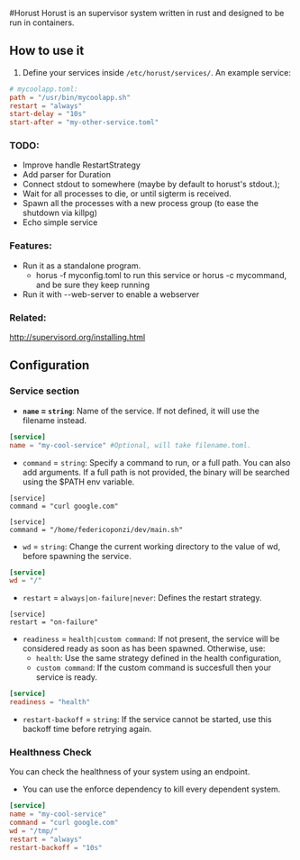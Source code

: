 #Horust
Horust is an supervisor system written in rust and designed to be run in containers. 

## How to use it
1. Define your services inside `/etc/horust/services/`.
An example service:
```toml
# mycoolapp.toml:
path = "/usr/bin/mycoolapp.sh"
restart = "always"
start-delay = "10s"
start-after = "my-other-service.toml"
```

### TODO:
* Improve handle RestartStrategy
* Add parser for Duration
* Connect stdout to somewhere (maybe by default to horust's stdout.);
* Wait for all processes to die, or until sigterm is received.
* Spawn all the processes with a new process group (to ease the shutdown via killpg)
* Echo simple service

### Features:
* Run it as a standalone program. 
    * horus -f myconfig.toml to run this service or horus -c mycommand, and be sure they keep running
* Run it with --web-server to enable a webserver 

### Related:
http://supervisord.org/installing.html


## Configuration

### Service section
* **`name` = `string`**: Name of the service. If not defined, it will use the filename instead.
```toml
[service]
name = "my-cool-service" #Optional, will take filename.toml.
```
* `command` = `string`: Specify a command to run, or a full path. You can also add arguments. If a full path is not provided, the binary will be searched using the $PATH env variable.
```
[service]
command = "curl google.com"
```
```
[service]
command = "/home/federicoponzi/dev/main.sh"
```
* `wd` = `string`: Change the current working directory to the value of wd, before spawning the service.
```toml
[service]
wd = "/"
```

* `restart` = `always|on-failure|never`: Defines the restart strategy.
```
[service]
restart = "on-failure"
```

* `readiness` = `health|custom command`: If not present, the service will be considered ready as soon as has been spawned. Otherwise, use:
    * `health`: Use the same strategy defined in the health configuration, 
    * `custom command`: If the custom command is succesfull then your service is ready.
```toml
[service]
readiness = "health" 
```
* `restart-backoff` = `string`: If the service cannot be started, use this backoff time before retrying again.

### Healthness Check
You can check the healthness of your system using an endpoint.
 * You can use the enforce dependency to kill every dependent system.

```toml
[service]
name = "my-cool-service"
command = "curl google.com"
wd = "/tmp/"
restart = "always"
restart-backoff = "10s"
```